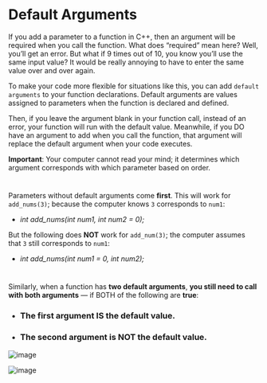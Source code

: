 # Default Arguments
If you add a parameter to a function in C++, then an argument will be required when you call the function. What does “required” mean here? Well, you’ll get an error. But what if 9 times out of 10, you know you’ll use the same input value? It would be really annoying to have to enter the same value over and over again.

To make your code more flexible for situations like this, you can add `default arguments` to your function declarations. Default arguments are values assigned to parameters when the function is declared and defined.

Then, if you leave the argument blank in your function call, instead of an error, your function will run with the default value. Meanwhile, if you DO have an argument to add when you call the function, that argument will replace the default argument when your code executes.


**Important**: Your computer cannot read your mind; it determines which argument corresponds with which parameter based on order.

# 

Parameters without default arguments come **first**. This will work for `add_nums(3)`; because the computer knows `3` corresponds to `num1`:

* _int add_nums(int num1, int num2 = 0);_

But the following does **NOT** work for `add_num(3)`; the computer assumes that `3` still corresponds to `num1`:

* _int add_nums(int num1 = 0, int num2);_

# 

Similarly, when a function has **two default arguments**, **you still need to call with both arguments** — if BOTH of the following are **true**:

* ### The first argument IS the default value.
* ### The second argument is NOT the default value.


![image](https://user-images.githubusercontent.com/38404580/89953583-fdafbf00-dc4c-11ea-9f01-9010c74c30bb.png)

![image](https://user-images.githubusercontent.com/38404580/89953631-1029f880-dc4d-11ea-823d-a2bf744c4ea5.png)
